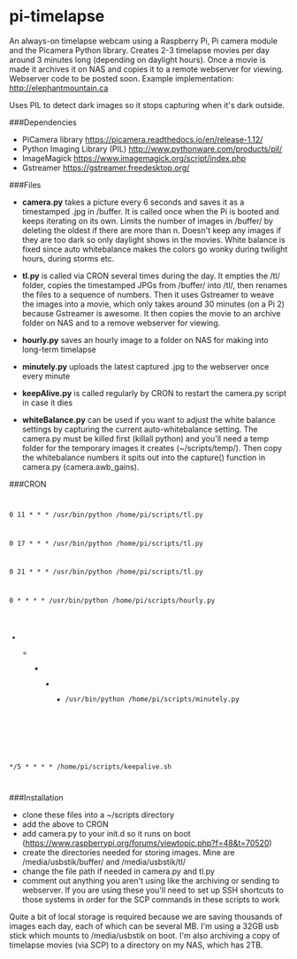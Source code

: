# pi-timelapse
An always-on timelapse webcam using a Raspberry Pi, Pi camera module and the Picamera Python library. Creates 2-3 timelapse movies per day around 3 minutes long (depending on daylight hours). Once a movie is made it archives it on NAS and copies it to a remote webserver for viewing. Webserver code to be posted soon. Example implementation: http://elephantmountain.ca

Uses PIL to detect dark images so it stops capturing when it's dark outside. 

###Dependencies

- PiCamera library  https://picamera.readthedocs.io/en/release-1.12/
- Python Imaging Library (PIL) http://www.pythonware.com/products/pil/
- ImageMagick https://www.imagemagick.org/script/index.php
- Gstreamer https://gstreamer.freedesktop.org/

###Files

* **camera.py** takes a picture every 6 seconds and saves it as a timestamped .jpg in /buffer. It is called once when the Pi is booted and keeps iterating on its own. Limits the number of images in /buffer/ by deleting the oldest if there are more than n. Doesn't keep any images if they are too dark so only daylight shows in the movies. White balance is fixed since auto whitebalance makes the colors go wonky during twilight hours, during storms etc.

* **tl.py** is called via CRON several times during the day. It empties the /tl/ folder, copies the timestamped JPGs from /buffer/ into /tl/, then renames the files to a sequence of numbers. Then it uses Gstreamer to weave the images into a movie, which only takes around 30 minutes (on a Pi 2) because Gstreamer is awesome. It then copies the movie to an archive folder on NAS and to a remove webserver for viewing.

* **hourly.py** saves an hourly image to a folder on NAS for making into long-term timelapse

* **minutely.py** uploads the latest captured .jpg to the webserver once every minute

* **keepAlive.py** is called regularly by CRON to restart the camera.py script in case it dies

* **whiteBalance.py** can be used if you want to adjust the white balance settings by capturing the current auto-whitebalance setting. The camera.py must be killed first (killall python) and you'll need a temp folder for the temporary images it creates (~/scripts/temp/). Then copy the whitebalance numbers it spits out into the capture() function in camera.py (camera.awb_gains).




###CRON
<code>

0 11 * * * /usr/bin/python /home/pi/scripts/tl.py

0 17 * * * /usr/bin/python /home/pi/scripts/tl.py

0 21 * * * /usr/bin/python /home/pi/scripts/tl.py

0 * * * * /usr/bin/python /home/pi/scripts/hourly.py

* * * * * /usr/bin/python /home/pi/scripts/minutely.py

*/5 * * * * /home/pi/scripts/keepalive.sh

</code>


###Installation

- clone these files into a ~/scripts directory
- add the above to CRON
- add camera.py to your init.d so it runs on boot (https://www.raspberrypi.org/forums/viewtopic.php?f=48&t=70520)
- create the directories needed for storing images. Mine are /media/usbstik/buffer/ and /media/usbstik/tl/
- change the file path if needed in camera.py and tl.py
- comment out anything you aren't using like the archiving or sending to webserver. If you are using these you'll need to set up SSH shortcuts to those systems in order for the SCP commands in these scripts to work

Quite a bit of local storage is required because we are saving thousands of images each day, each of which can be several MB. I'm using a 32GB usb stick which mounts to /media/usbstik on boot. I'm also archiving a copy of timelapse movies (via SCP) to a directory on my NAS, which has 2TB.
